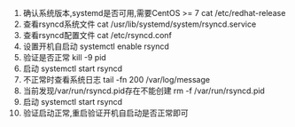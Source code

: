 1. 确认系统版本,systemd是否可用,需要CentOS >= 7
cat /etc/redhat-release
2. 查看rsyncd系统文件
cat /usr/lib/systemd/system/rsyncd.service
3. 查看rsyncd配置文件
cat /etc/rsyncd.conf
4. 设置开机自启动
systemctl enable rsyncd
5. 验证是否正常
kill -9 pid
6. 启动
systemctl start rsyncd
7. 不正常时查看系统日志
tail -fn 200 /var/log/message
8. 当前发现/var/run/rsyncd.pid存在不能创建
rm -f /var/run/rsyncd.pid
9. 启动
systemctl start rsyncd
10. 验证启动正常,重启验证开机自启动是否正常即可

